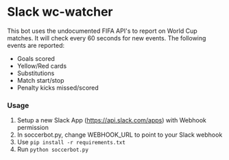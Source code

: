 # Slack wc-watcher
This bot uses the undocumented FIFA API's to report on World Cup matches. It will check every 60 seconds for new events. The following events are reported:
+ Goals scored
+ Yellow/Red cards
+ Substitutions
+ Match start/stop
+ Penalty kicks missed/scored

### Usage
1. Setup a new Slack App (https://api.slack.com/apps) with Webhook permission
1. In soccerbot.py, change WEBHOOK_URL to point to your Slack webhook
1. Use `pip install -r requirements.txt`
1. Run `python soccerbot.py`
